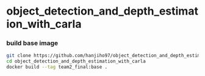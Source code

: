 # object_detection_and_depth_estimation_with_carla



### build base image

```bash
git clone https://github.com/hanjiho97/object_detection_and_depth_estimation_with_carla.git
cd object_detection_and_depth_estimation_with_carla
docker build --tag team2_final:base . 
```
